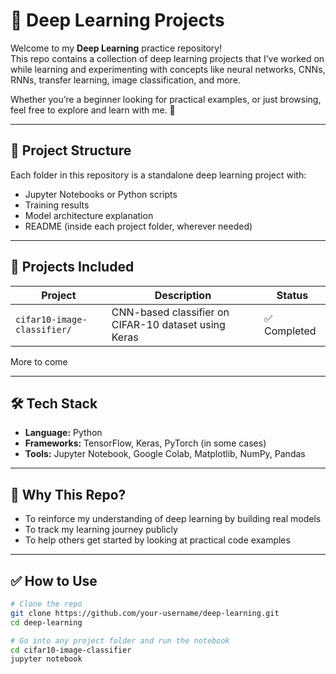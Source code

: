# 🧠 Deep Learning Projects

Welcome to my **Deep Learning** practice repository!  
This repo contains a collection of deep learning projects that I’ve worked on while learning and experimenting with concepts like neural networks, CNNs, RNNs, transfer learning, image classification, and more.

Whether you’re a beginner looking for practical examples, or just browsing, feel free to explore and learn with me. 🌱

---

## 📁 Project Structure

Each folder in this repository is a standalone deep learning project with:
- Jupyter Notebooks or Python scripts
- Training results
- Model architecture explanation
- README (inside each project folder, wherever needed)

---

## 🚀 Projects Included

| Project | Description | Status |
|--------|-------------|--------|
| `cifar10-image-classifier/` | CNN-based classifier on CIFAR-10 dataset using Keras | ✅ Completed |
More to come

---

## 🛠️ Tech Stack

- **Language:** Python
- **Frameworks:** TensorFlow, Keras, PyTorch (in some cases)
- **Tools:** Jupyter Notebook, Google Colab, Matplotlib, NumPy, Pandas

---

## 🧠 Why This Repo?

- To reinforce my understanding of deep learning by building real models
- To track my learning journey publicly
- To help others get started by looking at practical code examples

---

## ✅ How to Use

```bash
# Clone the repo
git clone https://github.com/your-username/deep-learning.git
cd deep-learning

# Go into any project folder and run the notebook
cd cifar10-image-classifier
jupyter notebook
